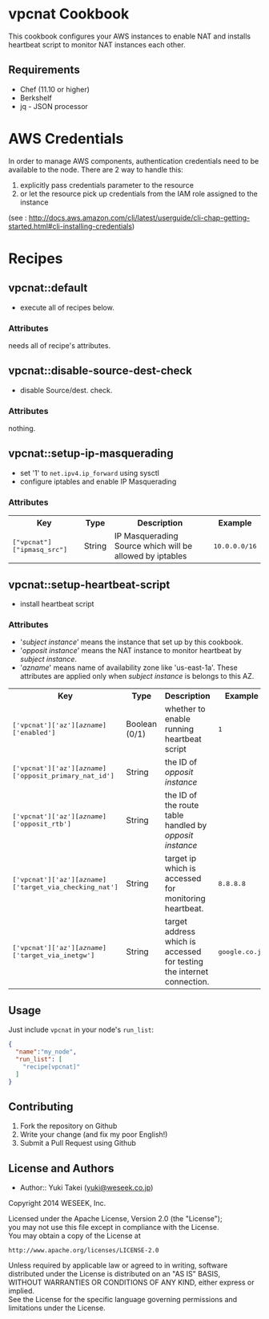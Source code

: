 vpcnat Cookbook
=============

This cookbook configures your AWS instances to enable NAT and installs heartbeat script to monitor NAT instances each other.




Requirements
------------

* Chef (11.10 or higher)
* Berkshelf
* jq - JSON processor


AWS Credentials
===============

In order to manage AWS components, authentication credentials need to
be available to the node. There are 2 way to handle this:

1. explicitly pass credentials parameter to the resource
1. or let the resource pick up credentials from the IAM role assigned to the instance


(see : http://docs.aws.amazon.com/cli/latest/userguide/cli-chap-getting-started.html#cli-installing-credentials)


Recipes
========

vpcnat::default
---------------

- execute all of recipes below.

### Attributes

needs all of recipe's attributes.


vpcnat::disable-source-dest-check
----------------------------------

- disable Source/dest. check.


### Attributes

nothing.

vpcnat::setup-ip-masquerading
-----------------------------

- set '1' to ``net.ipv4.ip_forward`` using sysctl
- configure iptables and enable IP Masquerading


### Attributes

<table>
  <tr>
    <th>Key</th>
    <th>Type</th>
    <th>Description</th>
    <th>Example</th>
  </tr>
  <tr>
    <td><tt>["vpcnat"]["ipmasq_src"]</tt></td>
    <td>String</td>
    <td>IP Masquerading Source which will be allowed by iptables</td>
    <td><tt>10.0.0.0/16</tt></td>
  </tr>
</table>

vpcnat::setup-heartbeat-script
------------------------------

- install heartbeat script

### Attributes

- '*subject instance*' means the instance that set up by this cookbook.
- '*opposit instance*' means the NAT instance to monitor heartbeat by *subject instance*.
- '*azname*' means name of availability zone like 'us-east-1a'.
  These attributes are applied only when *subject instance* is belongs to this AZ.

<table>
  <tr>
    <th>Key</th>
    <th>Type</th>
    <th>Description</th>
    <th>Example</th>
  </tr>
  <tr>
    <td><tt>['vpcnat']['az'][<i>azname</i>]['enabled']</tt></td>
    <td>Boolean (0/1)</td>
    <td>whether to enable running heartbeat script</td>
    <td><tt>1</tt></td>
  </tr>
  <tr>
    <td><tt>['vpcnat']['az'][<i>azname</i>]['opposit_primary_nat_id']</tt></td>
    <td>String</td>
    <td>the ID of <i>opposit instance</i></td>
    <td></td>
  </tr>
  <tr>
    <td><tt>['vpcnat']['az'][<i>azname</i>]['opposit_rtb']</tt></td>
    <td>String</td>
    <td>the ID of the route table handled by <i>opposit instance</i></td>
    <td></td>
  </tr>
  <tr>
    <td><tt>['vpcnat']['az'][<i>azname</i>]['target_via_checking_nat']</tt></td>
    <td>String</td>
    <td>target ip which is accessed for monitoring heartbeat.</td>
    <td><tt>8.8.8.8</tt></td>
  </tr>
  <tr>
    <td><tt>['vpcnat']['az'][<i>azname</i>]['target_via_inetgw']</tt></td>
    <td>String</td>
    <td>target address which is accessed for testing the internet connection.</td>
    <td><tt>google.co.jp</tt></td>
  </tr>
</table>



Usage
-----

Just include `vpcnat` in your node's `run_list`:

```json
{
  "name":"my_node",
  "run_list": [
    "recipe[vpcnat]"
  ]
}
```

Contributing
------------

1. Fork the repository on Github
1. Write your change (and fix my poor English!)
1. Submit a Pull Request using Github


License and Authors
-------------------
- Author:: Yuki Takei (<yuki@weseek.co.jp>)

Copyright 2014 WESEEK, Inc.

Licensed under the Apache License, Version 2.0 (the "License");  
you may not use this file except in compliance with the License.  
You may obtain a copy of the License at  

    http://www.apache.org/licenses/LICENSE-2.0

Unless required by applicable law or agreed to in writing, software  
distributed under the License is distributed on an "AS IS" BASIS,  
WITHOUT WARRANTIES OR CONDITIONS OF ANY KIND, either express or implied.  
See the License for the specific language governing permissions and  
limitations under the License.  

